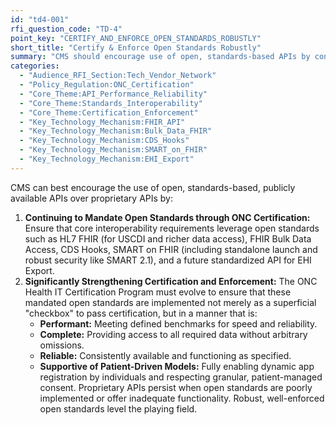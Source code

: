 ```yaml
---
id: "td4-001"
rfi_question_code: "TD-4"
point_key: "CERTIFY_AND_ENFORCE_OPEN_STANDARDS_ROBUSTLY"
short_title: "Certify & Enforce Open Standards Robustly"
summary: "CMS should encourage use of open, standards-based APIs by continuing to mandate them (FHIR, Bulk Data, CDS Hooks, SMART, and a future standardized EHI Export API) via ONC Certification. Crucially, certification must be significantly strengthened to ensure these standards are implemented not just as a checkbox, but are performant, complete, reliable, and fully support the required patient-driven registration and access models."
categories:
  - "Audience_RFI_Section:Tech_Vendor_Network"
  - "Policy_Regulation:ONC_Certification"
  - "Core_Theme:API_Performance_Reliability"
  - "Core_Theme:Standards_Interoperability"
  - "Core_Theme:Certification_Enforcement"
  - "Key_Technology_Mechanism:FHIR_API"
  - "Key_Technology_Mechanism:Bulk_Data_FHIR"
  - "Key_Technology_Mechanism:CDS_Hooks"
  - "Key_Technology_Mechanism:SMART_on_FHIR"
  - "Key_Technology_Mechanism:EHI_Export"
---
```

CMS can best encourage the use of open, standards-based, publicly available APIs over proprietary APIs by:
1.  **Continuing to Mandate Open Standards through ONC Certification:** Ensure that core interoperability requirements leverage open standards such as HL7 FHIR (for USCDI and richer data access), FHIR Bulk Data Access, CDS Hooks, SMART on FHIR (including standalone launch and robust security like SMART 2.1), and a future standardized API for EHI Export.
2.  **Significantly Strengthening Certification and Enforcement:** The ONC Health IT Certification Program must evolve to ensure that these mandated open standards are implemented not merely as a superficial "checkbox" to pass certification, but in a manner that is:
    *   **Performant:** Meeting defined benchmarks for speed and reliability.
    *   **Complete:** Providing access to all required data without arbitrary omissions.
    *   **Reliable:** Consistently available and functioning as specified.
    *   **Supportive of Patient-Driven Models:** Fully enabling dynamic app registration by individuals and respecting granular, patient-managed consent.
Proprietary APIs persist when open standards are poorly implemented or offer inadequate functionality. Robust, well-enforced open standards level the playing field.
